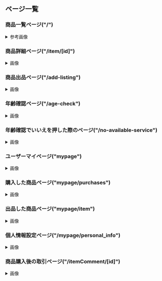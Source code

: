 ## ページ一覧

### 商品一覧ページ("/")

<details>

<summary>参考画像</summary>

- 現状の見た目

![screencapture-swappy-jp-2023-10-26-14_43_08](https://github.com/developerhost/media-swap/assets/50170789/6a232282-e6c9-471c-84f3-3a67e6b8b06c)

- 参考(メルカリ)

![screencapture-jp-mercari-sell-create-2023-10-26-14_26_46](https://github.com/developerhost/media-swap/assets/50170789/d9a6cb59-703e-4b12-955f-9ce5aea868df)

</details>

### 商品詳細ページ("/item/[id]")

<details><summary>画像</summary>

- 現状

![screencapture-swappy-jp-products-65348f217070d4004f98b41a-2023-10-26-14_48_08](https://github.com/developerhost/media-swap/assets/50170789/78cc34af-02ca-40ee-ba8b-0ed5e4d0d05b)

- 参考(メルカリ)

![screencapture-jp-mercari-item-m68891121816-2023-10-26-14_49_19](https://github.com/developerhost/media-swap/assets/50170789/e1fc0ec4-50e7-4d88-ab83-56d35b79c502)

</details>

### 商品出品ページ("/add-listing")

<details><summary>画像</summary>

- 現状

![screencapture-localhost-3000-add-product-2023-10-26-14_53_36](https://github.com/developerhost/media-swap/assets/50170789/2c306c30-5e6d-4631-a01b-7dab598f7d7a)

- 参考(メルカリ)

![screencapture-jp-mercari-sell-create-2023-10-26-14_53_57](https://github.com/developerhost/media-swap/assets/50170789/e80be44b-7025-496d-90b0-a29af89160fa)

</details>

### 年齢確認ページ("/age-check")

<details><summary>画像</summary>

- 現状

![screencapture-localhost-3000-age-check-2023-10-26-14_58_14](https://github.com/developerhost/media-swap/assets/50170789/b0d62993-6d41-4b38-8868-7e7b665a5ad2)

- 参考(DMM)

![screencapture-dmm-co-jp-age-check-2023-10-26-14_59_18](https://github.com/developerhost/media-swap/assets/50170789/91cded12-4463-4c68-abe5-bae5fac68359)

</details>

### 年齢確認でいいえを押した際のページ("/no-available-service")

<details><summary>画像</summary>

- 現状

![screencapture-localhost-3000-no-available-service-2023-10-26-15_01_09](https://github.com/developerhost/media-swap/assets/50170789/e08994f2-3bbc-4fef-8f7e-eca8d78dc1da)

TODO: ホームに戻るボタンをつけた方がいいかも

</details>

### ユーザーマイページ("mypage")

<details><summary>画像</summary>

- 現状
  なし

- 参考(メルカリ)

![screencapture-jp-mercari-mypage-2023-10-26-15_03_08](https://github.com/developerhost/media-swap/assets/50170789/06ecda67-2b57-45af-9d4e-e1d68919baf1)

TODO: 購入した商品・出品した商品・ログアウト・売上金・個人情報設定・振込申請は必須。とりあえず必須機能のみ作る。

</details>

### 購入した商品ページ("mypage/purchases")

<details><summary>画像</summary>

- 現状
  なし

- 参考(メルカリ)

![screencapture-jp-mercari-mypage-purchases-2023-10-26-15_06_15](https://github.com/developerhost/media-swap/assets/50170789/c51586c2-384e-472a-b6a0-d0c4ab1cc4bb)

</details>

### 出品した商品ページ("mypage/item")

<details><summary>画像</summary>

- 現状
  なし

- 参考(メルカリ)

![screencapture-jp-mercari-mypage-items-2023-10-26-15_07_38](https://github.com/developerhost/media-swap/assets/50170789/ebbd3749-03a2-4b05-be39-61bf15fbcbd6)

</details>

### 個人情報設定ページ("/mypage/personal_info")

<details><summary>画像</summary>

- 現状
  なし

- 参考(メルカリ)

![screencapture-jp-mercari-mypage-personal-info-2023-10-26-15_10_10](https://github.com/developerhost/media-swap/assets/50170789/a3e982db-f09e-41c3-a6de-cdaf37690b5b)

TODO: 住所登録のみ必須。他はとりあえずいらないかな。

</details>

### 商品購入後の取引ページ("/itemComment/[id]")

<details><summary>画像</summary>

- 現状
  作成中

- 参考(メルカリ)
  TODO: のちに追加する

</details>
